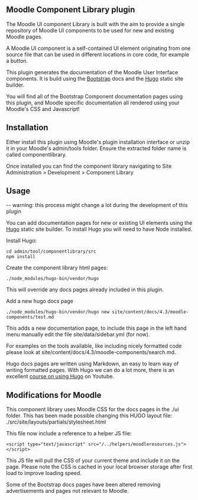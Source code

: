 ## Moodle Component Library plugin

The Moodle UI component Library is built with the aim to provide a single repository of Moodle UI components to be used for new and existing Moodle pages.

A Moodle UI component is a self-contained UI element originating from one source file that can be used in different locations in core code, for example a button.

This plugin generates the documentation of the Moodle User Interface components. It is build using the [Bootstrap](http://getbootstrap.com) docs and the [Hugo](gohugo.io) static site builder.

You will find all of the Bootstrap Component documentation pages using this plugin, and Moodle specific documentation all rendered using your Moodle's CSS and Javascript!

## Installation

Either install this plugin using Moodle's plugin installation interface or unzip it in your Moodle's admin/tools folder. Ensure the extracted folder name is called componentlibrary.

Once installed you can find the component library navigating to Site Administration > Development > Component Library

## Usage

-- warning: this process might change a lot during the development of this plugin

You can add documentation pages for new or existing UI elements using the [Hugo](gohugo.io) static site builder. To install Hugo you will need to have Node installed.

Install Hugo:
```
cd admin/tool/componentlibrary/src
npm install
````

Create the component library html pages:
```
./node_modules/hugo-bin/vendor/hugo
```
This will override any docs pages already included in this plugin.


Add a new hugo docs page
```
./node_modules/hugo-bin/vendor/hugo new site/content/docs/4.3/moodle-components/test.md
```
This adds a new documentation page, to include this page in the left hand menu manually edit the file site/data/sidebar.yml (for now).

For examples on the tools available, like including nicely formatted code please look at site/content/docs/4.3/moodle-components/search.md.

Hugo docs pages are written using Markdown, an easy to learn way of writing formatted pages. With Hugo we can do a lot more, there is an excellent [course on using Hugo](https://www.youtube.com/watch?v=qtIqKaDlqXo&list=PLLAZ4kZ9dFpOnyRlyS-liKL5ReHDcj4G3) on Youtube.

## Modifications for Moodle

This component library uses Moodle CSS for the docs pages in the ./ui folder. This has been made possible changing this HUGO layout file: ./src/site/layouts/partials/stylesheet.html

This file now include a reference to a helper JS file:

```
<script type="text/javascript" src="/../helpers/moodleresources.js"></script>
```

This JS file will pull the CSS of your current theme and include it on the page. Please note the CSS is cached in your local browser storage after first load to improve loading speed.

Some of the Bootstrap docs pages have been altered removing advertisements and pages not relevant to Moodle.